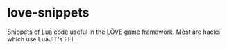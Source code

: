love-snippets
=============

Snippets of Lua code useful in the LÖVE game framework. Most are hacks which use LuaJIT's FFI.
